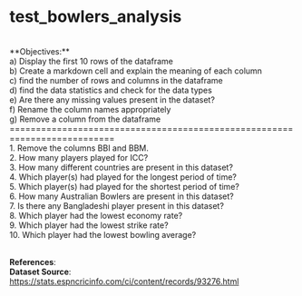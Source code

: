 # test_bowlers_analysis
<br> 
**Objectives:**
<br> a) Display the first 10 rows of the dataframe
<br> b) Create a markdown cell and explain the meaning of each column
<br> c) find the number of rows and columns in the dataframe
<br> d) find the data statistics and check for the data types
<br> e) Are there any missing values present in the dataset?
<br> f) Rename the column names appropriately
<br> g) Remove a column from the dataframe
==========================================================================
<br> 1. Remove the columns BBI and BBM.
<br> 2. How many players played for ICC?
<br> 3. How many different countries are present in this dataset? 
<br> 4. Which player(s) had played for the longest period of time?
<br> 5. Which player(s) had played for the shortest period of time?
<br> 6. How many Australian Bowlers are present in this dataset?
<br> 7. Is there any Bangladeshi player present in this dataset?
<br> 8. Which player had the lowest economy rate?
<br> 9. Which player had the lowest strike rate?
<br> 10. Which player had the lowest bowling average?
  
<br> **References**:
<br> **Dataset Source**: https://stats.espncricinfo.com/ci/content/records/93276.html
